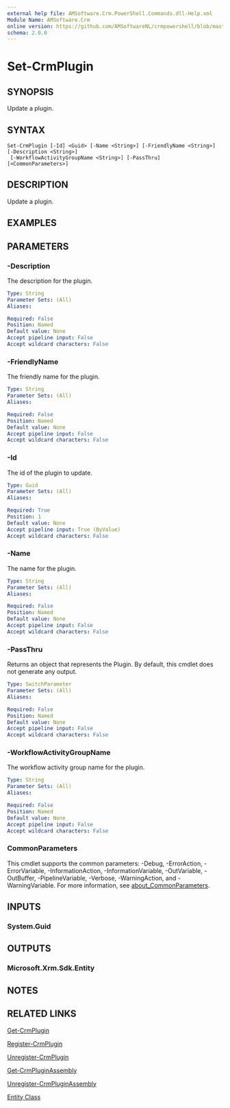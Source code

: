 ```yaml
---
external help file: AMSoftware.Crm.PowerShell.Commands.dll-Help.xml
Module Name: AMSoftware.Crm
online version: https://github.com/AMSoftwareNL/crmpowershell/blob/master/docs/Set-CrmPlugin.md
schema: 2.0.0
---
```


# Set-CrmPlugin

## SYNOPSIS
Update a plugin.

## SYNTAX

```
Set-CrmPlugin [-Id] <Guid> [-Name <String>] [-FriendlyName <String>] [-Description <String>]
 [-WorkflowActivityGroupName <String>] [-PassThru] [<CommonParameters>]
```

## DESCRIPTION
Update a plugin.

## EXAMPLES

## PARAMETERS

### -Description
The description for the plugin.

```yaml
Type: String
Parameter Sets: (All)
Aliases:

Required: False
Position: Named
Default value: None
Accept pipeline input: False
Accept wildcard characters: False
```

### -FriendlyName
The friendly name for the plugin.

```yaml
Type: String
Parameter Sets: (All)
Aliases:

Required: False
Position: Named
Default value: None
Accept pipeline input: False
Accept wildcard characters: False
```

### -Id
The id of the plugin to update.

```yaml
Type: Guid
Parameter Sets: (All)
Aliases:

Required: True
Position: 1
Default value: None
Accept pipeline input: True (ByValue)
Accept wildcard characters: False
```

### -Name
The name for the plugin.

```yaml
Type: String
Parameter Sets: (All)
Aliases:

Required: False
Position: Named
Default value: None
Accept pipeline input: False
Accept wildcard characters: False
```

### -PassThru
Returns an object that represents the Plugin. By default, this cmdlet does not generate any output.

```yaml
Type: SwitchParameter
Parameter Sets: (All)
Aliases:

Required: False
Position: Named
Default value: None
Accept pipeline input: False
Accept wildcard characters: False
```

### -WorkflowActivityGroupName
The workflow activity group name for the plugin.

```yaml
Type: String
Parameter Sets: (All)
Aliases:

Required: False
Position: Named
Default value: None
Accept pipeline input: False
Accept wildcard characters: False
```

### CommonParameters
This cmdlet supports the common parameters: -Debug, -ErrorAction, -ErrorVariable, -InformationAction, -InformationVariable, -OutVariable, -OutBuffer, -PipelineVariable, -Verbose, -WarningAction, and -WarningVariable. For more information, see [about_CommonParameters](http://go.microsoft.com/fwlink/?LinkID=113216).

## INPUTS

### System.Guid

## OUTPUTS

### Microsoft.Xrm.Sdk.Entity

## NOTES

## RELATED LINKS

[Get-CrmPlugin](Get-CrmPlugin.md)

[Register-CrmPlugin](Register-CrmPlugin.md)

[Unregister-CrmPlugin](Unregister-CrmPlugin.md)

[Get-CrmPluginAssembly](Get-CrmPluginAssembly.md)

[Unregister-CrmPluginAssembly](Unregister-CrmPluginAssembly.md)

[Entity Class](https://msdn.microsoft.com/library/microsoft.xrm.sdk.entity.aspx)
